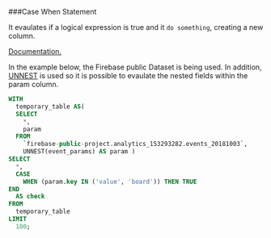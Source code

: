 ###Case When Statement

It evaulates if a logical expression is true and it `do something`, creating a new column. 

[Documentation.](https://cloud.google.com/bigquery/docs/reference/standard-sql/conditional_expressions)

In the example below, the Firebase public Dataset is being used. In addition, [UNNEST](https://cloud.google.com/bigquery/docs/reference/standard-sql/arrays#flattening_arrays) is used so it is possible to evaulate the nested fields within the param column.

```sql
WITH
  temporary_table AS(
  SELECT
    *,
    param
  FROM
    `firebase-public-project.analytics_153293282.events_20181003`,
    UNNEST(event_params) AS param )
SELECT
  *,
  CASE
    WHEN (param.key IN ('value', 'board')) THEN TRUE
END
  AS check
FROM
  temporary_table
LIMIT
  100;
```
